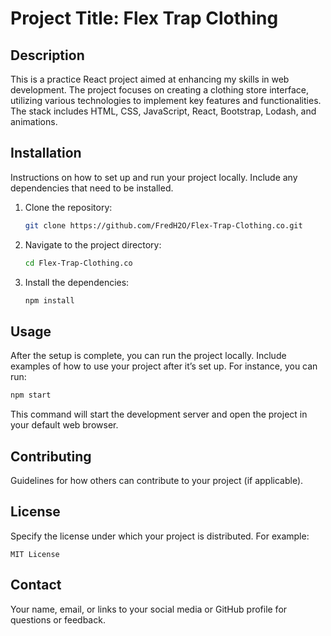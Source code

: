 # Project Title: Flex Trap Clothing

## Description

This is a practice React project aimed at enhancing my skills in web development. The project focuses on creating a clothing store interface, utilizing various technologies to implement key features and functionalities. The stack includes HTML, CSS, JavaScript, React, Bootstrap, Lodash, and animations.

## Installation

Instructions on how to set up and run your project locally. Include any dependencies that need to be installed.

1. Clone the repository:
   ```bash
   git clone https://github.com/FredH2O/Flex-Trap-Clothing.co.git
   ```
2. Navigate to the project directory:
   ```bash
   cd Flex-Trap-Clothing.co
   ```
3. Install the dependencies:
   ```bash
   npm install
   ```

## Usage

After the setup is complete, you can run the project locally. Include examples of how to use your project after it’s set up. For instance, you can run:

```bash
npm start
```

This command will start the development server and open the project in your default web browser.

## Contributing

Guidelines for how others can contribute to your project (if applicable).

## License

Specify the license under which your project is distributed. For example:

```
MIT License
```

## Contact

Your name, email, or links to your social media or GitHub profile for questions or feedback.
